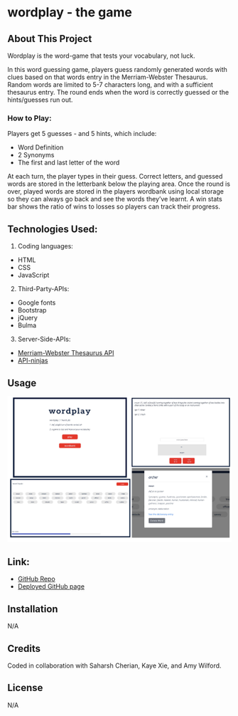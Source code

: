 # wordplay - the game

## About This Project
Wordplay is the word-game that tests your vocabulary, not luck.

In this word guessing game, players guess randomly generated words with clues based on that words entry in the Merriam-Webster Thesaurus. Random words are limited to  5-7 characters long, and with a sufficient thesaurus entry. The round ends when the word is correctly guessed or the hints/guesses run out. 

### How to Play:
Players get 5 guesses - and 5 hints, which include:
- Word Definition
- 2 Synonyms
- The first and last letter of the word

At each turn, the player types in their guess. Correct letters, and guessed words are stored in the letterbank below the playing area. Once the round is over, played words are stored in the players wordbank using local storage so they can always go back and see the words they’ve learnt. A win stats bar shows the ratio of wins to losses so players can track their progress.


## Technologies Used:
1. Coding languages: 
- HTML
- CSS
- JavaScript
2. Third-Party-APIs: 
- Google fonts
- Bootstrap
- jQuery
- Bulma
3. Server-Side-APIs: 
 - [Merriam-Webster Thesaurus API](https://dictionaryapi.com/products/api-collegiate-thesaurus)
 - [API-ninjas](https://api-ninjas.com/api/randomword)

## Usage

![Screenshot of the wordplay image](assets/img/wordplay.jpg)

## Link:
- [GitHub Repo](https://github.com/AmyWilford/Word-Play)
- [Deployed GitHub page](https://amywilford.github.io/Word-Play/)

## Installation
N/A

## Credits
Coded in collaboration with Saharsh Cherian, Kaye Xie, and Amy Wilford.

## License
N/A